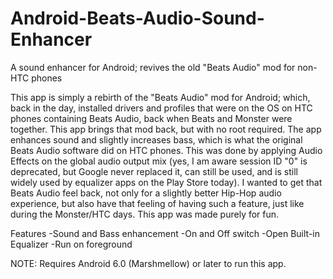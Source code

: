 # Android-Beats-Audio-Sound-Enhancer
A sound enhancer for Android; revives the old "Beats Audio" mod for non-HTC phones


This app is simply a rebirth of the "Beats Audio" mod for Android; which, back in the day, installed drivers and profiles that were on the OS on HTC phones containing Beats Audio, back when Beats and Monster were together. This app brings that mod back, but with no root required. The app enhances sound and slightly increases bass, which is what the original Beats Audio software did on HTC phones. This was done by applying Audio Effects on the global audio output mix (yes, I am aware session ID "0" is deprecated, but Google never replaced it, can still be used, and is still widely used by equalizer apps on the Play Store today). I wanted to get that Beats Audio feel back, not only for a slightly better Hip-Hop audio experience, but also have that feeling of having such a feature, just like during the Monster/HTC days. This app was made purely for fun.

Features
-Sound and Bass enhancement
-On and Off switch
-Open Built-in Equalizer
-Run on foreground

NOTE: Requires Android 6.0 (Marshmellow) or later to run this app.
